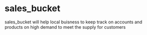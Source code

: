 # sales_bucket
sales_bucket will help local buisness to keep track on accounts and products on high demand to meet the supply for customers
